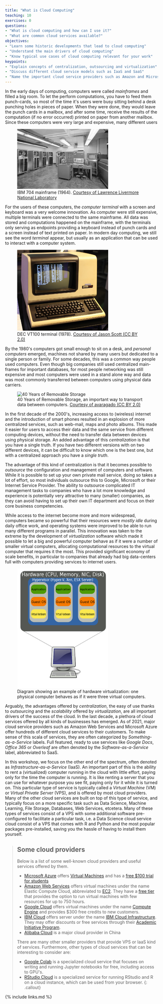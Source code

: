 ```yaml
---
title: "What is Cloud Computing"
teaching: 10
exercises: 0
questions:
- "What is cloud computing and how can I use it?"
- "What are common cloud services available?"
objectives:
- "Learn some historic developments that lead to cloud computing"
- "Understand the main drivers of cloud computing"
- "Know typical use cases of cloud computing relevant for your work"
keypoints:
- "Explain concepts of centralization, outsourcing and virtualization"
- "Discuss different cloud service models such as IaaS and SaaS"
- "Name the important cloud service providers such as Amazon and Microsoft"
---
```


In the early days of computing, computers were called *mainframes* and filled
a big room. To let the perform computations, you have to feed them punch-cards,
so most of the time it's users were busy sitting behind a desk punching holes
in pieces of paper. When they were done, they would leave the punch cards in
a mailbox, and after some time, receive the results of the computation (if no
error occurred) printed on paper from another mailbox. Since these computers
were very large and expensive, many different users 

<figure>
    <img src="../fig/IBM_704_mainframe.gif" alt="IBM 704 mainframe (1964)" width="300px" />
    <figcaption>IBM 704 mainframe (1964).
     <a href="https://commons.wikimedia.org/wiki/File:IBM_704_mainframe.gif" target="_blank">Courtesy of Lawrence Livermore National Laboratory</a>
    </figcaption>
</figure>


For the users of these computers, the *computer terminal* with a screen and
keyboard was a very welcome innovation. As computer were still expensive,
multiple terminals were connected to the same mainframe. All data was stored
and computations happened on the mainframe, with the terminals only serving
as endpoints providing a keyboard instead of punch cards and a screen instead
of text printed on paper. In modern day computing, we still see the word 
*terminal* appear, but usually as an application that can be used to interact
with a computer system.

<figure>
    <img src="../fig/DEC_VT100_terminal.jpg" alt="DEC VT100 terminal (1978)" width="300px" />
    <figcaption>DEC VT100 terminal (1978).
    <a href="https://commons.wikimedia.org/wiki/File:DEC_VT100_terminal.jpg" target="_blank">Courtesy of Jason Scott (CC BY 2.0)</a>
    </figcaption>
</figure>

By the 1980's computers got small enough to sit on a desk, and *personal computers*
emerged, machines not shared by many users but dedicated to a single person or family.
For some decades, this was a common way people used computers. Even though big companies
still used centralized main-frames for important databases, for most people networking
was still expensive and most computers were used in a stand alone way and data was 
most commonly transferred between computers using physical data carriers.

<figure>
    <img src="../fig/Removable_Storage.jpg" alt="40 Years of Removable Storage" width="300px">
    <figcaption>40 Years of Removable Storage, an important way to transport data between computers.
        <a href="https://commons.wikimedia.org/wiki/File:Forty_years_of_Removable_Storage.jpg" target="_blank">Courtesy of avaragado (CC BY 2.0)</a>
    </figcaption>
</figure>

In the first decade of the 2000's, increasing access to (wireless) internet and the introduction of smart phones
resulted in an explosion of more centralized services, such as web-mail, maps and photo albums. This made it
easier for users to access their data and the same service from different computing devices, without the need
to transfer data between devices using physical storage. An added advantage of this *centralization* is that
you have a single truth. If you have two different versions with on two different devices, it can be difficult
to know which one is the best one, but with a centralized approach you have a *single truth*.

The advantage of this kind of centralization is that it becomes possible to *outsource* the configuration and
management of computers and software. While it is possible to set up your own private mail service, doing
so takes a lot of effort, so most individuals outsource this to Google, Microsoft or their Internet Service Provider.
The ability to outsource complicated IT management tasks to companies who have a lot more knowledge and
experience is potentially very attractive to many (smaller) companies, as they can avoid having to set up their own
IT department and focus on their core business competencies.

While access to the internet become more and more widespread, computers became so powerful that their resources
were *mostly idle* during daily office work, and operating systems were improved to be able to run many different
programs in parallel. This innovation was taken to the extreme by the development of *virtualization* software
which made it possible to let a big and powerful computer behave as if it were a number of smaller virtual computers,
allocating computational resources to the virtual computer that requires it the most. This provided significant
economy of scale benefits, in particular to companies that already had big data-centers full with computers providing
services to internet users. 

<figure>
    <img src="../fig/virtualization.png" alt="Hardware Virtualization Overview" width="300px">
    <figcaption>Diagram showing an example of hardware virtualization: one physical computer behaves
    as if it were three virtual computers.
    </figcaption>
</figure>

Arguably, the advantages offered by *centralization*, the easy of use thanks to *outsourcing* and the *scalability*
offered by *virtualization*, are all important drivers of the success of the cloud. In the last decade, a plethora
of cloud services offered by all kinds of businesses has emerged. As of 2021, major cloud service providers such as
Amazon Web Services and Microsoft Azure offer hundreds of different cloud services to their customers. To make sense
of this scala of services, they are often categorized by *Something-as-a-Service* labels. Full featured, ready to use
services like *Google Docs*, *Office 365* or *Overleaf* are often denoted by the *Software-as-a-Service* label,
abbreviated to SaaS.

In this workshop, we focus on the other end of the spectrum, often denoted as *Infrastructure-as-a-Service* (IaaS).
An important part of this is the ability to rent a (virtualized) computer running in the cloud with little effort,
paying only for the time the computer is running. It is like renting a server that you can use for whatever purpose
you see fit, paying only for it while it is turned on. This particular type of service is typically called a 
*Virtual Machine* (VM) or *Virtual Private Server* (VPS), and is offered by most cloud providers. Many of the other
cloud services are built on top of this type of service, and typically focus on a more specific task such as Data Science,
Machine Learning, File Storage, Databases, Web Services, etcetera. Many of these types of services consist of a VPS with
some additional software pre-configured to facilitate a particular task, i.e. a Data Science cloud service cloud consist of a VPS that comes
with R and Python and the most popular packages pre-installed, saving you the hassle of having to install them
yourself.

> ## Some cloud providers <a name="providers"></a>
> Below is a list of some well-known cloud providers and useful services offered by them.
>
> * [Microsoft Azure](https://azure.microsoft.com) offers [Virtual Machines](https://azure.microsoft.com/en-us/services/virtual-machines/) and has a [free $100 trial for students](https://azure.microsoft.com/en-us/free/students/)
> * [Amazon Web Services](https://aws.amazon.com) offers virtual machines under the name Elastic Compute Cloud, abbreviated to [EC2](https://aws.amazon.com/ec2/). They have a [free tier](https://aws.amazon.com/free/) that provides the option to run virtual machines with few resources for up to 750 hours.
> * [Google Cloud](https://cloud.google.com/) offers virtual machines under the name [Compute Engine](https://cloud.google.com/compute/) and provides $300 free credits to new customers.
> * [IBM Cloud](https://www.ibm.com/cloud) offers server under the name [IBM Cloud Infrastructure](https://www.ibm.com/cloud/infrastructure). They may offer discounts or free services through their [Academic Initiative Program](https://www.ibm.com/academic/technology/cloud).
> * [Alibaba Cloud](https://www.alibabacloud.com) is a major cloud provider in China
> 
> There are many other smaller providers that provide VPS or IaaS kind of services.
> Furthermore, other types of cloud services that can be interesting to consider are:
>
> * [Google Colab](https://colab.research.google.com) is a specialized cloud service that focuses on writing and running Jupyter notebooks for free, including access to GPU's.
> * [RStudio Cloud](https://rstudio.cloud/) is a specialized service for running RStudio and R on a cloud instance, which can be used from your browser.
{: .callout}





{% include links.md %}

